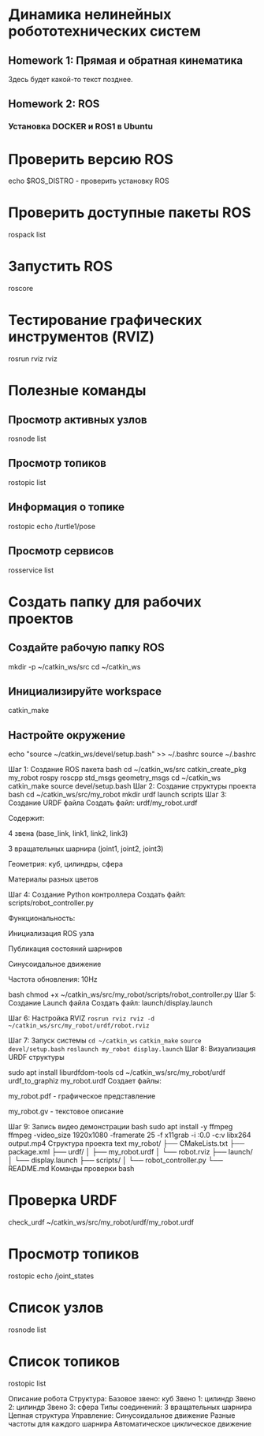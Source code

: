 # Динамика нелинейных робототехнических систем
## Homework 1: Прямая и обратная кинематика
Здесь будет какой-то текст позднее.

## Homework 2: ROS
### Установка DOCKER и ROS1 в Ubuntu

# Проверить версию ROS
echo $ROS_DISTRO - проверить установку ROS

# Проверить доступные пакеты ROS
rospack list

# Запустить ROS
roscore

# Тестирование графических инструментов (RVIZ)
rosrun rviz rviz

# Полезные команды
## Просмотр активных узлов
rosnode list

## Просмотр топиков
rostopic list

## Информация о топике
rostopic echo /turtle1/pose

## Просмотр сервисов
rosservice list

# Создать папку для рабочих проектов
## Создайте рабочую папку ROS
mkdir -p ~/catkin_ws/src
cd ~/catkin_ws

## Инициализируйте workspace
catkin_make

## Настройте окружение
echo "source ~/catkin_ws/devel/setup.bash" >> ~/.bashrc
source ~/.bashrc


Шаг 1: Создание ROS пакета
bash
cd ~/catkin_ws/src
catkin_create_pkg my_robot rospy roscpp std_msgs geometry_msgs
cd ~/catkin_ws
catkin_make
source devel/setup.bash
Шаг 2: Создание структуры проекта
bash
cd ~/catkin_ws/src/my_robot
mkdir urdf launch scripts
Шаг 3: Создание URDF файла
Создать файл: urdf/my_robot.urdf

Содержит:

4 звена (base_link, link1, link2, link3)

3 вращательных шарнира (joint1, joint2, joint3)

Геометрия: куб, цилиндры, сфера

Материалы разных цветов

Шаг 4: Создание Python контроллера
Создать файл: scripts/robot_controller.py

Функциональность:

Инициализация ROS узла

Публикация состояний шарниров

Синусоидальное движение

Частота обновления: 10Hz

bash
chmod +x ~/catkin_ws/src/my_robot/scripts/robot_controller.py
Шаг 5: Создание Launch файла
Создать файл: launch/display.launch

Шаг 6: Настройка RVIZ
`rosrun rviz rviz -d ~/catkin_ws/src/my_robot/urdf/robot.rviz`

Шаг 7: Запуск системы
`cd ~/catkin_ws`
`catkin_make`
`source devel/setup.bash`
`roslaunch my_robot display.launch`
Шаг 8: Визуализация URDF структуры

sudo apt install liburdfdom-tools
cd ~/catkin_ws/src/my_robot/urdf
urdf_to_graphiz my_robot.urdf
Создает файлы:

my_robot.pdf - графическое представление

my_robot.gv - текстовое описание

Шаг 9: Запись видео демонстрации
bash
sudo apt install -y ffmpeg
ffmpeg -video_size 1920x1080 -framerate 25 -f x11grab -i :0.0 -c:v libx264 output.mp4
Структура проекта
text
my_robot/
├── CMakeLists.txt
├── package.xml
├── urdf/
│   ├── my_robot.urdf
│   └── robot.rviz
├── launch/
│   └── display.launch
├── scripts/
│   └── robot_controller.py
└── README.md
Команды проверки
bash
# Проверка URDF
check_urdf ~/catkin_ws/src/my_robot/urdf/my_robot.urdf

# Просмотр топиков
rostopic echo /joint_states

# Список узлов
rosnode list

# Список топиков
rostopic list

Описание робота
Структура:
Базовое звено: куб
Звено 1: цилиндр
Звено 2: цилиндр
Звено 3: сфера
Типы соединений:
3 вращательных шарнира
Цепная структура
Управление:
Синусоидальное движение
Разные частоты для каждого шарнира
Автоматическое циклическое движение
